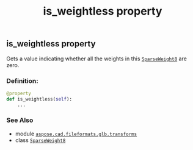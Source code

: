 ﻿---
title: is_weightless property
second_title: Aspose.CAD for Python via .NET API References
description: 
type: docs
weight: 240
url: /python-net/aspose.cad.fileformats.glb.transforms/sparseweight8/is_weightless/
is_root: false
---

## is_weightless property


Gets a value indicating whether all the weights in this [`SparseWeight8`](/cad/python-net/aspose.cad.fileformats.glb.transforms/sparseweight8) are zero.
### Definition:
```python
@property
def is_weightless(self):
    ...
```

### See Also
* module [`aspose.cad.fileformats.glb.transforms`](../../)
* class [`SparseWeight8`](/cad/python-net/aspose.cad.fileformats.glb.transforms/sparseweight8)
